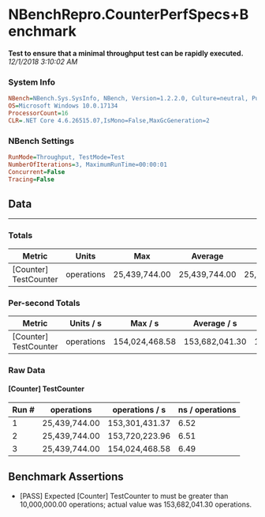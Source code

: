 ﻿# NBenchRepro.CounterPerfSpecs+Benchmark
__Test to ensure that a minimal throughput test can be rapidly executed.__
_12/1/2018 3:10:02 AM_
### System Info
```ini
NBench=NBench.Sys.SysInfo, NBench, Version=1.2.2.0, Culture=neutral, PublicKeyToken=null
OS=Microsoft Windows 10.0.17134 
ProcessorCount=16
CLR=.NET Core 4.6.26515.07,IsMono=False,MaxGcGeneration=2
```

### NBench Settings
```ini
RunMode=Throughput, TestMode=Test
NumberOfIterations=3, MaximumRunTime=00:00:01
Concurrent=False
Tracing=False
```

## Data
-------------------

### Totals
|          Metric |           Units |             Max |         Average |             Min |          StdDev |
|---------------- |---------------- |---------------- |---------------- |---------------- |---------------- |
|[Counter] TestCounter |      operations |   25,439,744.00 |   25,439,744.00 |   25,439,744.00 |            0.00 |

### Per-second Totals
|          Metric |       Units / s |         Max / s |     Average / s |         Min / s |      StdDev / s |
|---------------- |---------------- |---------------- |---------------- |---------------- |---------------- |
|[Counter] TestCounter |      operations |  154,024,468.58 |  153,682,041.30 |  153,301,431.37 |      363,027.74 |

### Raw Data
#### [Counter] TestCounter
|           Run # |      operations |  operations / s | ns / operations |
|---------------- |---------------- |---------------- |---------------- |
|               1 |   25,439,744.00 |  153,301,431.37 |            6.52 |
|               2 |   25,439,744.00 |  153,720,223.96 |            6.51 |
|               3 |   25,439,744.00 |  154,024,468.58 |            6.49 |


## Benchmark Assertions

* [PASS] Expected [Counter] TestCounter to must be greater than 10,000,000.00 operations; actual value was 153,682,041.30 operations.

